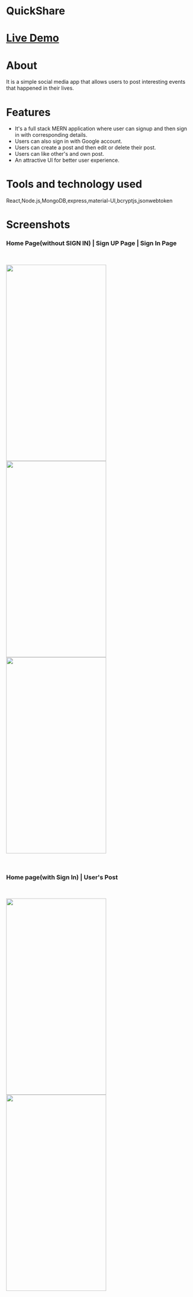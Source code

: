 # QuickShare
# <a href="https://hemant-sahu.netlify.app/">Live Demo</a>
# About
It is a simple social media app that allows users to post interesting events that happened in their lives.
# Features 
- It's a full stack MERN application where user can signup and then sign in with corresponding details.
- Users can also sign in with Google account.
- Users can create a post and then edit or delete their post.
- Users can like other's and own post.
- An attractive UI for better user experience.
# Tools and technology used 
React,Node.js,MongoDB,express,material-UI,bcryptjs,jsonwebtoken
# Screenshots

<h3> Home Page(without SIGN IN) |  Sign UP Page | Sign In Page </h3>
<br>
 <p ><img src="https://github.com/hks143/QuickShare/blob/master/client/screenshots/s5.jpeg" width="270" height="528">
     <img src="https://github.com/hks143/QuickShare/blob/master/client/screenshots/s3.jpeg" width="270" height="528">
  <img src="https://github.com/hks143/QuickShare/blob/master/client/screenshots/s4.jpeg" width="270" height="528">
  </p>
  <br>
  <h3>Home page(with Sign In) | User's Post</h3>
  <br>
  <p ><img src="https://github.com/hks143/QuickShare/blob/master/client/screenshots/s2.jpeg" width="270" height="528">
     <img src="https://github.com/hks143/QuickShare/blob/master/client/screenshots/s1.jpeg" width="270" height="528">
  </p><br>
